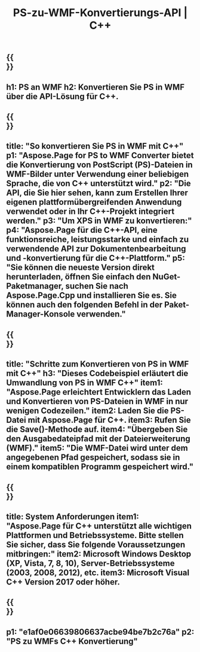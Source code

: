 ﻿---
translation: true
template: /_templates/_conversion-child-cpp.md
title: PS-zu-WMF-Konvertierungs-API | C++
url: /cpp/conversion/ps-to-wmf/
description: PS-zu-WMF-Konvertierung bereitgestellt von Aspose.Page für die C++-API-Lösung. Funktioniert in C++ Runtime Environment für Windows 32 Bit, Windows 64 Bit und Linux 64 Bit.
informat: PS
outformat: WMF
otherformats: XPS EPS
---

{{<section banner>}}
---
h1: PS an WMF
h2: Konvertieren Sie PS in WMF über die API-Lösung für C++.
---

{{<section overview>}}
---
title: "So konvertieren Sie PS in WMF mit C++"
p1: "Aspose.Page for PS to WMF Converter bietet die Konvertierung von PostScript (PS)-Dateien in WMF-Bilder unter Verwendung einer beliebigen Sprache, die von C++ unterstützt wird."
p2: "Die API, die Sie hier sehen, kann zum Erstellen Ihrer eigenen plattformübergreifenden Anwendung verwendet oder in Ihr C++-Projekt integriert werden."
p3: "Um XPS in WMF zu konvertieren:"
p4: "Aspose.Page für die C++-API, eine funktionsreiche, leistungsstarke und einfach zu verwendende API zur Dokumentenbearbeitung und -konvertierung für die C++-Plattform."
p5: "Sie können die neueste Version direkt herunterladen, öffnen Sie einfach den NuGet-Paketmanager, suchen Sie nach Aspose.Page.Cpp und installieren Sie es. Sie können auch den folgenden Befehl in der Paket-Manager-Konsole verwenden."
---

{{<section feature1>}}
---
title: "Schritte zum Konvertieren von PS in WMF mit C++"
h3: "Dieses Codebeispiel erläutert die Umwandlung von PS in WMF C++"
item1: "Aspose.Page erleichtert Entwicklern das Laden und Konvertieren von PS-Dateien in WMF in nur wenigen Codezeilen."
item2: Laden Sie die PS-Datei mit Aspose.Page für C++.
item3: Rufen Sie die Save()-Methode auf.
item4: "Übergeben Sie den Ausgabedateipfad mit der Dateierweiterung (WMF)."
item5: "Die WMF-Datei wird unter dem angegebenen Pfad gespeichert, sodass sie in einem kompatiblen Programm gespeichert wird."
---

{{<section feature2>}}
---
title: System Anforderungen
item1: "Aspose.Page für C++ unterstützt alle wichtigen Plattformen und Betriebssysteme. Bitte stellen Sie sicher, dass Sie folgende Voraussetzungen mitbringen:"
item2: Microsoft Windows Desktop (XP, Vista, 7, 8, 10), Server-Betriebssysteme (2003, 2008, 2012), etc.
item3: Microsoft Visual C++ Version 2017 oder höher.
---

{{<section gist>}}
---
p1: "e1af0e06639806637acbe94be7b2c76a"
p2: "PS zu WMFs C++ Konvertierung"
---
